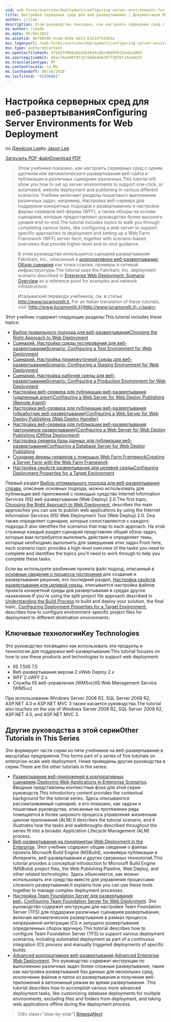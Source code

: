 ```yaml
---
uid: web-forms/overview/deployment/configuring-server-environments-for-web-deployment/configuring-server-environments-for-web-deployment
title: Настройка серверных сред для веб-развертывание | Документация Майкрософт
author: jrjlee
description: Этом руководстве показано, как настроить серверных сред с одним щелчком или автоматического развертывания веб-сайта и публикации в различных различных сценария...
ms.author: riande
ms.date: 05/04/2012
ms.assetid: 0bf0959b-4ca8-45de-bd13-b15347543b5a
msc.legacyurl: /web-forms/overview/deployment/configuring-server-environments-for-web-deployment/configuring-server-environments-for-web-deployment
msc.type: authoredcontent
ms.openlocfilehash: 4f6433f0b8a9ad3b3634c9bcd8d95015eebaa865
ms.sourcegitcommit: 45ac74e400f9f2b7dbded66297730f6f14a4eb25
ms.translationtype: MT
ms.contentlocale: ru-RU
ms.lasthandoff: 08/16/2018
ms.locfileid: "41836061"
---
```

<a name="configuring-server-environments-for-web-deployment"></a><span data-ttu-id="aeccf-103">Настройка серверных сред для веб-развертывания</span><span class="sxs-lookup"><span data-stu-id="aeccf-103">Configuring Server Environments for Web Deployment</span></span>
====================
<span data-ttu-id="aeccf-104">по [Джейсон Lee](https://github.com/jrjlee)</span><span class="sxs-lookup"><span data-stu-id="aeccf-104">by [Jason Lee](https://github.com/jrjlee)</span></span>

[<span data-ttu-id="aeccf-105">Загрузить PDF-файл</span><span class="sxs-lookup"><span data-stu-id="aeccf-105">Download PDF</span></span>](https://msdnshared.blob.core.windows.net/media/MSDNBlogsFS/prod.evol.blogs.msdn.com/CommunityServer.Blogs.Components.WeblogFiles/00/00/00/63/56/8130.DeployingWebAppsInEnterpriseScenarios.pdf)

> <span data-ttu-id="aeccf-106">Этом учебнике показано, как настроить серверных сред с одним щелчком или автоматического развертывания веб-сайта и публикации в различных сценариях различных.</span><span class="sxs-lookup"><span data-stu-id="aeccf-106">This tutorial will show you how to set up server environments to support one-click, or automated, website deployment and publishing in various different scenarios.</span></span> <span data-ttu-id="aeccf-107">Учебник включает разделы пошагового выполнения различных задач, например, Настройка веб-сервера для поддержки конкретных подходов к развертыванию и настройке фермы серверов веб-фермы (WFF), а также обзоры на основе сценариев, которые предоставляют руководство более высокого уровня end-to-end.</span><span class="sxs-lookup"><span data-stu-id="aeccf-107">The tutorial includes topics to walk you through completing various tasks, like configuring a web server to support specific approaches to deployment and setting up a Web Farm Framework (WFF) server farm, together with scenario-based overviews that provide higher-level end-to-end guidance.</span></span>
> 
> <span data-ttu-id="aeccf-108">В этом руководстве используется сценарий развертывания Fabrikam, Inc., описанный в [корпоративное веб-развертывание: Обзор сценария](../deploying-web-applications-in-enterprise-scenarios/enterprise-web-deployment-scenario-overview.md) как точка ссылки, примеры и сетевой инфраструктуры.</span><span class="sxs-lookup"><span data-stu-id="aeccf-108">The tutorial uses the Fabrikam, Inc. deployment scenario described in [Enterprise Web Deployment: Scenario Overview](../deploying-web-applications-in-enterprise-scenarios/enterprise-web-deployment-scenario-overview.md) as a reference point for examples and network infrastructure.</span></span>
> 
> <span data-ttu-id="aeccf-109">Итальянский перевода учебников, см. в статье [ http://www.lucamorelli.it ](http://www.lucamorelli.it).</span><span class="sxs-lookup"><span data-stu-id="aeccf-109">For an Italian translation of these tutorials, visit [http://www.lucamorelli.it](http://www.lucamorelli.it).</span></span>


<span data-ttu-id="aeccf-110">Этот учебник содержит следующие разделы:</span><span class="sxs-lookup"><span data-stu-id="aeccf-110">This tutorial includes these topics:</span></span>

- [<span data-ttu-id="aeccf-111">Выбор правильного подхода для веб-развертывания</span><span class="sxs-lookup"><span data-stu-id="aeccf-111">Choosing the Right Approach to Web Deployment</span></span>](choosing-the-right-approach-to-web-deployment.md)
- [<span data-ttu-id="aeccf-112">Сценарий. Настройка среды тестирования для веб-развертывания</span><span class="sxs-lookup"><span data-stu-id="aeccf-112">Scenario: Configuring a Test Environment for Web Deployment</span></span>](scenario-configuring-a-test-environment-for-web-deployment.md)
- [<span data-ttu-id="aeccf-113">Сценарий. Настройка промежуточной среды для веб-развертывания</span><span class="sxs-lookup"><span data-stu-id="aeccf-113">Scenario: Configuring a Staging Environment for Web Deployment</span></span>](scenario-configuring-a-staging-environment-for-web-deployment.md)
- [<span data-ttu-id="aeccf-114">Сценарий. Настройка рабочей среды для веб-развертывания</span><span class="sxs-lookup"><span data-stu-id="aeccf-114">Scenario: Configuring a Production Environment for Web Deployment</span></span>](scenario-configuring-a-production-environment-for-web-deployment.md)
- [<span data-ttu-id="aeccf-115">Настройка веб-сервера для публикации веб-развертывания (удаленный агент)</span><span class="sxs-lookup"><span data-stu-id="aeccf-115">Configuring a Web Server for Web Deploy Publishing (Remote Agent)</span></span>](configuring-a-web-server-for-web-deploy-publishing-remote-agent.md)
- [<span data-ttu-id="aeccf-116">Настройка веб-сервера для публикации веб-развертывания (обработчик веб-развертывания)</span><span class="sxs-lookup"><span data-stu-id="aeccf-116">Configuring a Web Server for Web Deploy Publishing (Web Deploy Handler)</span></span>](configuring-a-web-server-for-web-deploy-publishing-web-deploy-handler.md)
- [<span data-ttu-id="aeccf-117">Настройка веб-сервера для публикации веб-развертывания (автономное развертывание)</span><span class="sxs-lookup"><span data-stu-id="aeccf-117">Configuring a Web Server for Web Deploy Publishing (Offline Deployment)</span></span>](configuring-a-web-server-for-web-deploy-publishing-offline-deployment.md)
- [<span data-ttu-id="aeccf-118">Настройка сервера базы данных для публикации веб-развертывания</span><span class="sxs-lookup"><span data-stu-id="aeccf-118">Configuring a Database Server for Web Deploy Publishing</span></span>](configuring-a-database-server-for-web-deploy-publishing.md)
- [<span data-ttu-id="aeccf-119">Создание фермы серверов с помощью Web Farm Framework</span><span class="sxs-lookup"><span data-stu-id="aeccf-119">Creating a Server Farm with the Web Farm Framework</span></span>](creating-a-server-farm-with-the-web-farm-framework.md)
- [<span data-ttu-id="aeccf-120">Настройка свойств развертывания для целевой среды</span><span class="sxs-lookup"><span data-stu-id="aeccf-120">Configuring Deployment Properties for a Target Environment</span></span>](configuring-deployment-properties-for-a-target-environment.md)

<span data-ttu-id="aeccf-121">Первый раздел [Выбор оптимального подхода для веб-развертывания справа](choosing-the-right-approach-to-web-deployment.md), описание основных подхода, можно использовать для публикации веб-приложений с помощью средство Internet Information Services (IIS) веб-развертывания (Web Deploy) 2.0.</span><span class="sxs-lookup"><span data-stu-id="aeccf-121">The first topic, [Choosing the Right Approach to Web Deployment](choosing-the-right-approach-to-web-deployment.md), describes the main approaches you can use to publish web applications by using the Internet Information Services (IIS) Web Deployment Tool (Web Deploy) 2.0.</span></span> <span data-ttu-id="aeccf-122">Она также определяет сценарии, которые сопоставляются с каждого подхода.</span><span class="sxs-lookup"><span data-stu-id="aeccf-122">It also identifies the scenarios that map to each approach.</span></span> <span data-ttu-id="aeccf-123">На этой странице каждый раздел сценарий представлен общий обзор задач, которые вам потребуется выполнить действия и определяет темы, которые необходимо выполнить для завершения этих задач.</span><span class="sxs-lookup"><span data-stu-id="aeccf-123">From here, each scenario topic provides a high-level overview of the tasks you need to complete and identifies the topics you'll need to work through to help you complete these tasks.</span></span>

<span data-ttu-id="aeccf-124">Если вы используете разбиение проекта файл подход, описанный в [основные сведения о процессе построения](../web-deployment-in-the-enterprise/understanding-the-build-process.md) для создания и развертывания решения, его последний раздел, [Настройка свойств развертывания для целевой среды](configuring-deployment-properties-for-a-target-environment.md), описывается настройка файлов проекта конкретной среды для развертывания в средах другое назначение.</span><span class="sxs-lookup"><span data-stu-id="aeccf-124">If you're using the split project file approach described in [Understanding the Build Process](../web-deployment-in-the-enterprise/understanding-the-build-process.md) to build and deploy your solution, the final topic, [Configuring Deployment Properties for a Target Environment](configuring-deployment-properties-for-a-target-environment.md), describes how to configure environment-specific project files for deployment to different destination environments.</span></span>

## <a name="key-technologies"></a><span data-ttu-id="aeccf-125">Ключевые технологии</span><span class="sxs-lookup"><span data-stu-id="aeccf-125">Key Technologies</span></span>

<span data-ttu-id="aeccf-126">Это руководство посвящено как использовать эти продукты и технологии для поддержки веб-развертывания:</span><span class="sxs-lookup"><span data-stu-id="aeccf-126">This tutorial focuses on how to use these products and technologies to support web deployment:</span></span>

- <span data-ttu-id="aeccf-127">IIS 7.5</span><span class="sxs-lookup"><span data-stu-id="aeccf-127">IIS 7.5</span></span>
- <span data-ttu-id="aeccf-128">Веб-развертывания версии 2.x</span><span class="sxs-lookup"><span data-stu-id="aeccf-128">Web Deploy 2.x</span></span>
- <span data-ttu-id="aeccf-129">WFF 2.x</span><span class="sxs-lookup"><span data-stu-id="aeccf-129">WFF 2.x</span></span>
- <span data-ttu-id="aeccf-130">Службы IIS веб-управления (WMSvc)</span><span class="sxs-lookup"><span data-stu-id="aeccf-130">IIS Web Management Service (WMSvc)</span></span>

<span data-ttu-id="aeccf-131">При использовании Windows Server 2008 R2, SQL Server 2008 R2, ASP.NET 4.0 и ASP.NET MVC 3 также касается руководства.</span><span class="sxs-lookup"><span data-stu-id="aeccf-131">The tutorial also touches on the use of Windows Server 2008 R2, SQL Server 2008 R2, ASP.NET 4.0, and ASP.NET MVC 3.</span></span>

## <a name="other-tutorials-in-this-series"></a><span data-ttu-id="aeccf-132">Другие руководства в этой серии</span><span class="sxs-lookup"><span data-stu-id="aeccf-132">Other Tutorials in This Series</span></span>

<span data-ttu-id="aeccf-133">Это формирует части серии из пяти учебников на веб-развертывание в масштабах предприятия.</span><span class="sxs-lookup"><span data-stu-id="aeccf-133">This forms part of a series of five tutorials on enterprise-scale web deployment.</span></span> <span data-ttu-id="aeccf-134">Ниже приведены другие руководства в серии.</span><span class="sxs-lookup"><span data-stu-id="aeccf-134">These are the other tutorials in the series:</span></span>

- <span data-ttu-id="aeccf-135">[Развертывание веб-приложений в корпоративных сценариях](../deploying-web-applications-in-enterprise-scenarios/deploying-web-applications-in-enterprise-scenarios.md).</span><span class="sxs-lookup"><span data-stu-id="aeccf-135">[Deploying Web Applications in Enterprise Scenarios](../deploying-web-applications-in-enterprise-scenarios/deploying-web-applications-in-enterprise-scenarios.md).</span></span> <span data-ttu-id="aeccf-136">Вводные представлены контекстные фона для этой серии руководств.</span><span class="sxs-lookup"><span data-stu-id="aeccf-136">This introductory content provides the contextual background for the tutorial series.</span></span> <span data-ttu-id="aeccf-137">Здесь описываются рассматриваемый сценарий, а его показано, как задачи и пошаговые руководства, описанные на протяжении ряда помещается в более широкого процесса управления жизненным циклом приложений (ALM).</span><span class="sxs-lookup"><span data-stu-id="aeccf-137">It describes the tutorial scenario, and it illustrates how the tasks and walkthroughs described throughout the series fit into a broader Application Lifecycle Management (ALM) process.</span></span>
- <span data-ttu-id="aeccf-138">[Веб-развертывания на предприятии](../web-deployment-in-the-enterprise/web-deployment-in-the-enterprise.md).</span><span class="sxs-lookup"><span data-stu-id="aeccf-138">[Web Deployment in the Enterprise](../web-deployment-in-the-enterprise/web-deployment-in-the-enterprise.md).</span></span> <span data-ttu-id="aeccf-139">Этот учебник содержит общие сведения о файлах проекта Microsoft Build Engine (MSBuild), конвейера публикации в Интернете, веб-развертывания и других связанных технологий.</span><span class="sxs-lookup"><span data-stu-id="aeccf-139">This tutorial provides a conceptual introduction to Microsoft Build Engine (MSBuild) project files, the Web Publishing Pipeline, Web Deploy, and other related technologies.</span></span> <span data-ttu-id="aeccf-140">Здесь объясняется, как можно использовать эти средства вместе для управления процессами сложного развертывания.</span><span class="sxs-lookup"><span data-stu-id="aeccf-140">It explains how you can use these tools together to manage complex deployment processes.</span></span>
- <span data-ttu-id="aeccf-141">[Настройка Team Foundation Server для развертывания веб-](../configuring-team-foundation-server-for-web-deployment/configuring-team-foundation-server-for-web-deployment.md).</span><span class="sxs-lookup"><span data-stu-id="aeccf-141">[Configuring Team Foundation Server for Web Deployment](../configuring-team-foundation-server-for-web-deployment/configuring-team-foundation-server-for-web-deployment.md).</span></span> <span data-ttu-id="aeccf-142">Это руководство содержит инструкции для настройки Team Foundation Server (TFS) для поддержки различных сценариев развертывания, включая автоматическое развертывание в рамках процесса непрерывной интеграции (CI) и запущено развертывание определенных сборок вручную.</span><span class="sxs-lookup"><span data-stu-id="aeccf-142">This tutorial describes how to configure Team Foundation Server (TFS) to support various deployment scenarios, including automated deployment as part of a continuous integration (CI) process and manually triggered deployments of specific builds.</span></span>
- <span data-ttu-id="aeccf-143">[Advanced корпоративное веб-развертывание](../advanced-enterprise-web-deployment/advanced-enterprise-web-deployment.md).</span><span class="sxs-lookup"><span data-stu-id="aeccf-143">[Advanced Enterprise Web Deployment](../advanced-enterprise-web-deployment/advanced-enterprise-web-deployment.md).</span></span> <span data-ttu-id="aeccf-144">Это руководство содержит инструкции по выполнению различных задач более сложные развертывания, такие как настройка развертываний баз данных для нескольких сред, исключение файлов и папок из развертывания и получение веб-приложений в автономный режим во время развертывания .</span><span class="sxs-lookup"><span data-stu-id="aeccf-144">This tutorial describes how to accomplish various more advanced deployment tasks, like customizing database deployments for multiple environments, excluding files and folders from deployment, and taking web applications offline during the deployment process.</span></span>

> [!div class="step-by-step"]
> [<span data-ttu-id="aeccf-145">Вперед</span><span class="sxs-lookup"><span data-stu-id="aeccf-145">Next</span></span>](choosing-the-right-approach-to-web-deployment.md)
